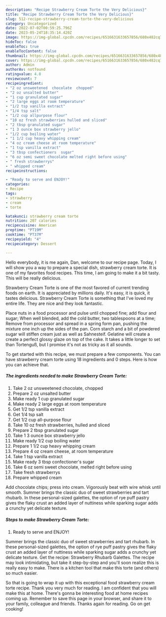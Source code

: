 ```yaml
---
description: "Recipe Strawberry Cream Torte the Very Delicious}"
title: "Recipe Strawberry Cream Torte the Very Delicious}"
slug: 512-recipe-strawberry-cream-torte-the-very-delicious
category: Uncategorized
date: 2022-07-02T00:59:25.796Z
date: 2023-05-24T18:35:14.420Z
image: https://img-global.cpcdn.com/recipes/6516631633657856/680x482cq70/strawberry-cream-torte-recipe-main-photo.jpg
hideToc: false
enableToc: true
enableTocContent: false
thumbnail: https://img-global.cpcdn.com/recipes/6516631633657856/680x482cq70/strawberry-cream-torte-recipe-main-photo.jpg
cover: https://img-global.cpcdn.com/recipes/6516631633657856/680x482cq70/strawberry-cream-torte-recipe-main-photo.jpg
author: Admin
authorAv: notfound
ratingvalue: 4.8
reviewcount: 7
recipeingredient:
- "2 oz unsweetened  chocolate  chopped"
- "2 oz unsalted butter"
- "1 cup granulated sugar"
- "2 large eggs at room temperature"
- "1/2 tsp vanilla extract"
- "1/4 tsp salt"
- "1/2 cup allpurpose flour"
- "10 oz fresh strawberries hulled and sliced"
- "2 tbsp granulated sugar"
- "1 3 ounce box strawberry jello"
- "1/2 cup boiling water"
- "1 1/2 cup heavy whipping cream"
- "4 oz cream cheese at room temperature"
- "1 tsp vanilla extract"
- "3 tbsp confectioners  sugar"
- "6 oz semi sweet chocolate melted right before using"
- " fresh strawberrys"
- " whipped cream"
recipeinstructions:

- "Ready to serve and ENJOY!"
categories:
- Recipe
tags:
- strawberry
- cream
- torte

katakunci: strawberry cream torte 
nutrition: 207 calories
recipecuisine: American
preptime: "PT19M"
cooktime: "PT37M"
recipeyield: "4"
recipecategory: Dessert

---
```



Hello everybody, it is me again, Dan, welcome to our recipe page. Today, I will show you a way to prepare a special dish, strawberry cream torte. It is one of my favorites food recipes. This time, I am going to make it a bit tasty. This will be really delicious.

Strawberry Cream Torte is one of the most favored of current trending foods on earth. It is appreciated by millions daily. It's easy, it is quick, it tastes delicious. Strawberry Cream Torte is something that I've loved my entire life. They are nice and they look fantastic.

Place nuts in a food processor and pulse until chopped fine; add flour and sugar; When well blended, add the cold butter, two tablespoons at a time; Remove from processor and spread in a spring form pan, pushing the mixture one inch up the sides of the pan. Corn starch and a bit of powdered sugar will stiffen cream just as well as Sahnesteif. Gelatine will create a create a perfect glossy glaze on top of the cake. It takes a little longer to set than Tortenguß, but I promise it&#39;s not as tricky as it all sounds.


To get started with this recipe, we must prepare a few components. You can have strawberry cream torte using 18 ingredients and 0 steps. Here is how you can achieve that.

<!--inarticleads1-->

##### The ingredients needed to make Strawberry Cream Torte:

1. Take 2 oz unsweetened  chocolate,  chopped
1. Prepare 2 oz unsalted butter
1. Make ready 1 cup granulated sugar
1. Make ready 2 large eggs at room temperature
1. Get 1/2 tsp vanilla extract
1. Get 1/4 tsp salt
1. Get 1/2 cup all-purpose flour
1. Take 10 oz fresh strawberries, hulled and sliced
1. Prepare 2 tbsp granulated sugar
1. Take 1 3 ounce box strawberry jello
1. Make ready 1/2 cup boiling water
1. Prepare 1 1/2 cup heavy whipping cream
1. Prepare 4 oz cream cheese, at room temperature
1. Take 1 tsp vanilla extract
1. Make ready 3 tbsp confectioner&#39;s  sugar
1. Take 6 oz semi sweet chocolate, melted right before using
1. Take  fresh strawberrys
1. Prepare  whipped cream


Add chocolate chips; press into cream. Vigorously beat with wire whisk until smooth. Summer brings the classic duo of sweet strawberries and tart rhubarb. In these personal-sized galettes, the option of rye puff pastry gives the flaky crust an added layer of nuttiness while sparking sugar adds a crunchy yet delicate texture. 

<!--inarticleads2-->

##### Steps to make Strawberry Cream Torte:


1. Ready to serve and ENJOY!

Summer brings the classic duo of sweet strawberries and tart rhubarb. In these personal-sized galettes, the option of rye puff pastry gives the flaky crust an added layer of nuttiness while sparking sugar adds a crunchy yet delicate texture. Get the recipe: Strawberry Rhubarb Galettes. The recipe may look intimidating, but take it step-by-step and you&#39;ll soon realize this is really easy to make. There is a kitchen tool that make this torte (and others) so much easier. 

So that is going to wrap it up with this exceptional food strawberry cream torte recipe. Thank you very much for reading. I am confident that you will make this at home. There's gonna be interesting food at home recipes coming up. Remember to save this page in your browser, and share it to your family, colleague and friends. Thanks again for reading. Go on get cooking!
